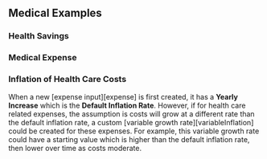 ## Medical Examples

### Health Savings

### Medical Expense

### Inflation of Health Care Costs

When a new [expense input][expense] is first created, it has a __Yearly Increase__  which is the __Default Inflation Rate__. However, if for health care related expenses, the assumption is costs will grow at a different rate than the default inflation rate, a custom [variable growth rate][variableInflation] could be created for these expenses. For example, this variable growth rate could have a starting value which is higher than the default inflation rate, then lower over time as costs moderate.